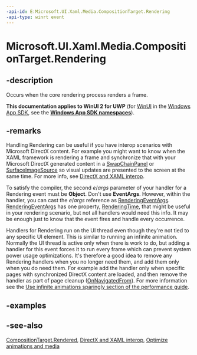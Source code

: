 ```yaml
---
-api-id: E:Microsoft.UI.Xaml.Media.CompositionTarget.Rendering
-api-type: winrt event
---
```


<!-- Event syntax
static public event Windows.Foundation.EventHandler Rendering<object>
-->

# Microsoft.UI.Xaml.Media.CompositionTarget.Rendering

## -description
Occurs when the core rendering process renders a frame.

**This documentation applies to WinUI 2 for UWP** (for [WinUI](/windows/apps/winui/winui3/) in the [Windows App SDK](/windows/apps/windows-app-sdk/), see the **[Windows App SDK namespaces](/windows/windows-app-sdk/api/winrt/)**).

## -remarks
Handling Rendering can be useful if you have interop scenarios with Microsoft DirectX content. For example you might want to know when the XAML framework is rendering a frame and synchronize that with your Microsoft DirectX generated content in a [SwapChainPanel](../microsoft.ui.xaml.controls/swapchainpanel.md) or [SurfaceImageSource](../microsoft.ui.xaml.media.imaging/surfaceimagesource.md) so visual updates are presented to the screen at the same time. For more info, see [DirectX and XAML interop](/windows/uwp/gaming/directx-and-xaml-interop).

To satisfy the compiler, the second *e*/*args* parameter of your handler for a Rendering event must be **Object**. Don't use **EventArgs**. However, within the handler, you can cast the *e*/*args* reference as [RenderingEventArgs](renderingeventargs.md). [RenderingEventArgs](renderingeventargs.md) has one property, [RenderingTime](renderingeventargs_renderingtime.md), that might be useful in your rendering scenario, but not all handlers would need this info. It may be enough just to know that the event fires and handle every occurrence.

Handlers for Rendering run on the UI thread even though they're not tied to any specific UI element. This is similar to running an infinite animation. Normally the UI thread is active only when there is work to do, but adding a handler for this event forces it to run every frame which can prevent system power usage optimizations. It's therefore a good idea to remove any Rendering handlers when you no longer need them, and add them only when you do need them. For example add the handler only when specific pages with synchronized DirectX content are loaded, and then remove the handler as part of page cleanup ([OnNavigatedFrom](/uwp/api/windows.ui.xaml.controls.page.onnavigatedfrom(windows.ui.xaml.navigation.navigationeventargs))). For more information see the [Use infinite animations sparingly section of the performance guide](/en-us/windows/uwp/debug-test-perf/optimize-animations-and-media#use-infinite-animations-sparingly).

## -examples

## -see-also
[CompositionTarget.Rendered](compositiontarget_rendered.md), [DirectX and XAML interop](/windows/uwp/gaming/directx-and-xaml-interop), [Optimize animations and media](/windows/uwp/debug-test-perf/optimize-animations-and-media)
